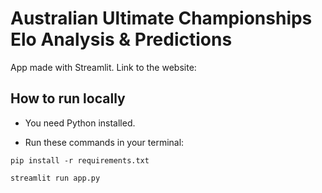 # Australian Ultimate Championships Elo Analysis & Predictions
 
App made with Streamlit. Link to the website: 

## How to run locally

* You need Python installed.

* Run these commands in your terminal:

```
pip install -r requirements.txt
```
```
streamlit run app.py
``` 
